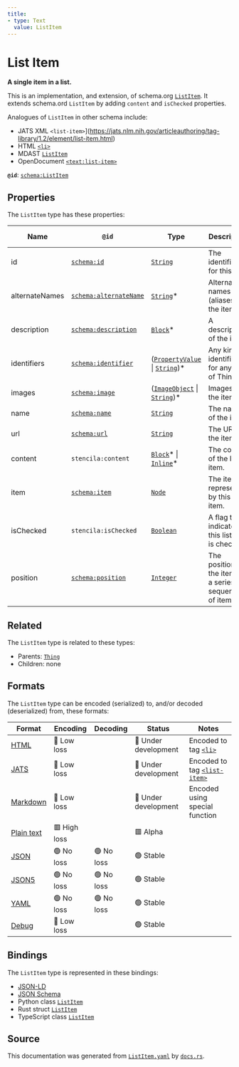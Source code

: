 ```yaml
---
title:
- type: Text
  value: ListItem
---
```


# List Item

**A single item in a list.**

This is an implementation, and extension, of schema.org [`ListItem`](https://schema.org/ListItem).
It extends schema.ord `ListItem` by adding `content` and `isChecked` properties.

Analogues of `ListItem` in other schema include:
  - JATS XML `<list-item>`](https://jats.nlm.nih.gov/articleauthoring/tag-library/1.2/element/list-item.html)
  - HTML [`<li>`](https://developer.mozilla.org/en-US/docs/Web/HTML/Element/li)
  - MDAST [`ListItem`](https://github.com/syntax-tree/mdast#listitem)
  - OpenDocument [`<text:list-item>`](http://docs.oasis-open.org/office/v1.2/os/OpenDocument-v1.2-os-part1.html#__RefHeading__1415154_253892949)


**`@id`**: [`schema:ListItem`](https://schema.org/ListItem)

## Properties

The `ListItem` type has these properties:

| Name           | `@id`                                                      | Type                                                                                                                                                       | Description                                                | Inherited from                                                           |
| -------------- | ---------------------------------------------------------- | ---------------------------------------------------------------------------------------------------------------------------------------------------------- | ---------------------------------------------------------- | ------------------------------------------------------------------------ |
| id             | [`schema:id`](https://schema.org/id)                       | [`String`](https://stencila.dev/docs/reference/schema/data/string)                                                                                         | The identifier for this item                               | [`Entity`](https://stencila.dev/docs/reference/schema/other/entity)      |
| alternateNames | [`schema:alternateName`](https://schema.org/alternateName) | [`String`](https://stencila.dev/docs/reference/schema/data/string)*                                                                                        | Alternate names (aliases) for the item.                    | [`Thing`](https://stencila.dev/docs/reference/schema/other/thing)        |
| description    | [`schema:description`](https://schema.org/description)     | [`Block`](https://stencila.dev/docs/reference/schema/prose/block)*                                                                                         | A description of the item.                                 | [`Thing`](https://stencila.dev/docs/reference/schema/other/thing)        |
| identifiers    | [`schema:identifier`](https://schema.org/identifier)       | ([`PropertyValue`](https://stencila.dev/docs/reference/schema/other/property-value) \| [`String`](https://stencila.dev/docs/reference/schema/data/string))* | Any kind of identifier for any kind of Thing.              | [`Thing`](https://stencila.dev/docs/reference/schema/other/thing)        |
| images         | [`schema:image`](https://schema.org/image)                 | ([`ImageObject`](https://stencila.dev/docs/reference/schema/works/image-object) \| [`String`](https://stencila.dev/docs/reference/schema/data/string))*    | Images of the item.                                        | [`Thing`](https://stencila.dev/docs/reference/schema/other/thing)        |
| name           | [`schema:name`](https://schema.org/name)                   | [`String`](https://stencila.dev/docs/reference/schema/data/string)                                                                                         | The name of the item.                                      | [`Thing`](https://stencila.dev/docs/reference/schema/other/thing)        |
| url            | [`schema:url`](https://schema.org/url)                     | [`String`](https://stencila.dev/docs/reference/schema/data/string)                                                                                         | The URL of the item.                                       | [`Thing`](https://stencila.dev/docs/reference/schema/other/thing)        |
| content        | `stencila:content`                                         | [`Block`](https://stencila.dev/docs/reference/schema/prose/block)* \| [`Inline`](https://stencila.dev/docs/reference/schema/prose/inline)*                 | The content of the list item.                              | [`ListItem`](https://stencila.dev/docs/reference/schema/prose/list-item) |
| item           | [`schema:item`](https://schema.org/item)                   | [`Node`](https://stencila.dev/docs/reference/schema/other/node)                                                                                            | The item represented by this list item.                    | [`ListItem`](https://stencila.dev/docs/reference/schema/prose/list-item) |
| isChecked      | `stencila:isChecked`                                       | [`Boolean`](https://stencila.dev/docs/reference/schema/data/boolean)                                                                                       | A flag to indicate if this list item is checked.           | [`ListItem`](https://stencila.dev/docs/reference/schema/prose/list-item) |
| position       | [`schema:position`](https://schema.org/position)           | [`Integer`](https://stencila.dev/docs/reference/schema/data/integer)                                                                                       | The position of the item in a series or sequence of items. | [`ListItem`](https://stencila.dev/docs/reference/schema/prose/list-item) |

## Related

The `ListItem` type is related to these types:

- Parents: [`Thing`](https://stencila.dev/docs/reference/schema/other/thing)
- Children: none

## Formats

The `ListItem` type can be encoded (serialized) to, and/or decoded (deserialized) from, these formats:

| Format                                                           | Encoding       | Decoding     | Status                 | Notes                                                                                                       |
| ---------------------------------------------------------------- | -------------- | ------------ | ---------------------- | ----------------------------------------------------------------------------------------------------------- |
| [HTML](https://stencila.dev/docs/reference/formats/{name})       | 🔷 Low loss     |              | 🚧 Under development    | Encoded to tag [`<li>`](https://developer.mozilla.org/en-US/docs/Web/HTML/Element/li)                       |
| [JATS](https://stencila.dev/docs/reference/formats/{name})       | 🔷 Low loss     |              | 🚧 Under development    | Encoded to tag [`<list-item>`](https://jats.nlm.nih.gov/articleauthoring/tag-library/1.3/element/list-item) |
| [Markdown](https://stencila.dev/docs/reference/formats/{name})   | 🔷 Low loss     |              | 🚧 Under development    | Encoded using special function                                                                              |
| [Plain text](https://stencila.dev/docs/reference/formats/{name}) | 🟥 High loss    |              | 🟥 Alpha                |                                                                                                             |
| [JSON](https://stencila.dev/docs/reference/formats/{name})       | 🟢 No loss      | 🟢 No loss    | 🟢 Stable               |                                                                                                             |
| [JSON5](https://stencila.dev/docs/reference/formats/{name})      | 🟢 No loss      | 🟢 No loss    | 🟢 Stable               |                                                                                                             |
| [YAML](https://stencila.dev/docs/reference/formats/{name})       | 🟢 No loss      | 🟢 No loss    | 🟢 Stable               |                                                                                                             |
| [Debug](https://stencila.dev/docs/reference/formats/{name})      | 🔷 Low loss     |              | 🟢 Stable               |                                                                                                             |

## Bindings

The `ListItem` type is represented in these bindings:

- [JSON-LD](https://stencila.dev/ListItem.jsonld)
- [JSON Schema](https://stencila.dev/ListItem.schema.json)
- Python class [`ListItem`](https://github.com/stencila/stencila/blob/main/python/stencila/types/list_item.py)
- Rust struct [`ListItem`](https://github.com/stencila/stencila/blob/main/rust/schema/src/types/list_item.rs)
- TypeScript class [`ListItem`](https://github.com/stencila/stencila/blob/main/typescript/src/types/ListItem.ts)

## Source

This documentation was generated from [`ListItem.yaml`](https://github.com/stencila/stencila/blob/main/schema/ListItem.yaml) by [`docs.rs`](https://github.com/stencila/stencila/blob/main/rust/schema-gen/src/docs.rs).